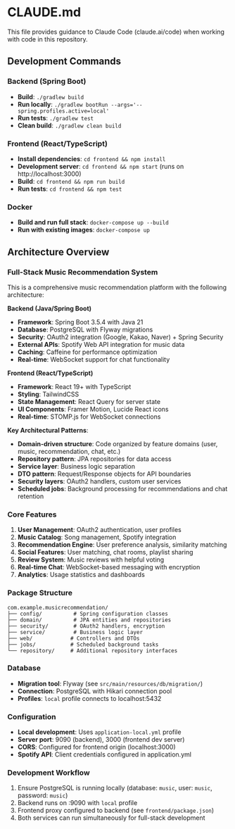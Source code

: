 # CLAUDE.md

This file provides guidance to Claude Code (claude.ai/code) when working with code in this repository.

## Development Commands

### Backend (Spring Boot)
- **Build**: `./gradlew build`
- **Run locally**: `./gradlew bootRun --args='--spring.profiles.active=local'`
- **Run tests**: `./gradlew test`
- **Clean build**: `./gradlew clean build`

### Frontend (React/TypeScript)
- **Install dependencies**: `cd frontend && npm install`
- **Development server**: `cd frontend && npm start` (runs on http://localhost:3000)
- **Build**: `cd frontend && npm run build`
- **Run tests**: `cd frontend && npm test`

### Docker
- **Build and run full stack**: `docker-compose up --build`
- **Run with existing images**: `docker-compose up`

## Architecture Overview

### Full-Stack Music Recommendation System
This is a comprehensive music recommendation platform with the following architecture:

**Backend (Java/Spring Boot)**
- **Framework**: Spring Boot 3.5.4 with Java 21
- **Database**: PostgreSQL with Flyway migrations
- **Security**: OAuth2 integration (Google, Kakao, Naver) + Spring Security
- **External APIs**: Spotify Web API integration for music data
- **Caching**: Caffeine for performance optimization
- **Real-time**: WebSocket support for chat functionality

**Frontend (React/TypeScript)**
- **Framework**: React 19+ with TypeScript
- **Styling**: TailwindCSS
- **State Management**: React Query for server state
- **UI Components**: Framer Motion, Lucide React icons
- **Real-time**: STOMP.js for WebSocket connections

**Key Architectural Patterns**:
- **Domain-driven structure**: Code organized by feature domains (user, music, recommendation, chat, etc.)
- **Repository pattern**: JPA repositories for data access
- **Service layer**: Business logic separation
- **DTO pattern**: Request/Response objects for API boundaries
- **Security layers**: OAuth2 handlers, custom user services
- **Scheduled jobs**: Background processing for recommendations and chat retention

### Core Features
1. **User Management**: OAuth2 authentication, user profiles
2. **Music Catalog**: Song management, Spotify integration
3. **Recommendation Engine**: User preference analysis, similarity matching
4. **Social Features**: User matching, chat rooms, playlist sharing
5. **Review System**: Music reviews with helpful voting
6. **Real-time Chat**: WebSocket-based messaging with encryption
7. **Analytics**: Usage statistics and dashboards

### Package Structure
```
com.example.musicrecommendation/
├── config/          # Spring configuration classes
├── domain/          # JPA entities and repositories  
├── security/        # OAuth2 handlers, encryption
├── service/         # Business logic layer
├── web/            # Controllers and DTOs
├── jobs/           # Scheduled background tasks
└── repository/     # Additional repository interfaces
```

### Database
- **Migration tool**: Flyway (see `src/main/resources/db/migration/`)
- **Connection**: PostgreSQL with Hikari connection pool
- **Profiles**: `local` profile connects to localhost:5432

### Configuration
- **Local development**: Uses `application-local.yml` profile
- **Server port**: 9090 (backend), 3000 (frontend dev server)
- **CORS**: Configured for frontend origin (localhost:3000)
- **Spotify API**: Client credentials configured in application.yml

### Development Workflow
1. Ensure PostgreSQL is running locally (database: `music`, user: `music`, password: `music`)
2. Backend runs on :9090 with `local` profile
3. Frontend proxy configured to backend (see `frontend/package.json`)
4. Both services can run simultaneously for full-stack development